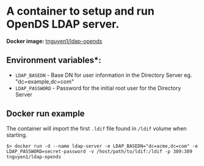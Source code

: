 # A container to setup and run OpenDS LDAP server.

**Docker image:** [tnguyen1/ldap-opends](https://registry.hub.docker.com/u/tnguyen1/ldap-opends/)

## Environment variables*:

- `LDAP_BASEDN` - Base DN for user information in the Directory Server eg. "dc=example,dc=com"
- `LDAP_PASSWORD` - Password for the initial root user for the Directory Server

## Docker run example

The container will import the first `.ldif` file found in `/ldif` volume when starting.

`$> docker run -d --name ldap-server -e LDAP_BASEDN="dc=acme,dc=com" -e LDAP_PASSWORD=secret-password -v /host/path/to/ldif:/ldif -p 389:389 tnguyen1/ldap-opends`
